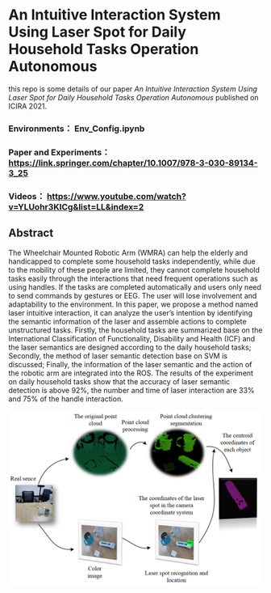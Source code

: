 # An Intuitive Interaction System Using Laser Spot for Daily Household Tasks Operation Autonomous

this repo is some details of our paper *An Intuitive Interaction System Using Laser Spot for Daily Household Tasks Operation Autonomous* published on ICIRA 2021.

### Environments： Env_Config.ipynb
### Paper and Experiments： https://link.springer.com/chapter/10.1007/978-3-030-89134-3_25
### Videos： https://www.youtube.com/watch?v=YLUohr3KlCg&list=LL&index=2

## Abstract 
The Wheelchair Mounted Robotic Arm (WMRA) can help the elderly
and handicapped to complete some household tasks independently, while due to
the mobility of these people are limited, they cannot complete household tasks
easily through the interactions that need frequent operations such as using handles.
If the tasks are completed automatically and users only need to send commands
by gestures or EEG. The user will lose involvement and adaptability to the environment. In this paper, we propose a method named laser intuitive interaction, it
can analyze the user’s intention by identifying the semantic information of the
laser and assemble actions to complete unstructured tasks. Firstly, the household
tasks are summarized base on the International Classification of Functionality,
Disability and Health (ICF) and the laser semantics are designed according to the
daily household tasks; Secondly, the method of laser semantic detection base on
SVM is discussed; Finally, the information of the laser semantic and the action
of the robotic arm are integrated into the ROS. The results of the experiment on
daily household tasks show that the accuracy of laser semantic detection is above
92%, the number and time of laser interaction are 33% and 75% of the handle
interaction.

![image](https://github.com/Zavieton/An-Intuitive-Interaction-System-Using-Laser-Spot-for-Daily-Household-Tasks-Operation-Autonomous/blob/main/wmra_system.png)
